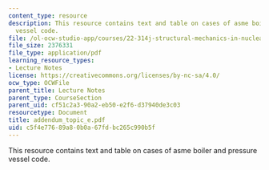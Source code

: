 ```yaml
---
content_type: resource
description: This resource contains text and table on cases of asme boiler and pressure
  vessel code.
file: /ol-ocw-studio-app/courses/22-314j-structural-mechanics-in-nuclear-power-technology-fall-2006/c5f4e77689a80b0a67fdbc265c990b5f_addendum_topic_e.pdf
file_size: 2376331
file_type: application/pdf
learning_resource_types:
- Lecture Notes
license: https://creativecommons.org/licenses/by-nc-sa/4.0/
ocw_type: OCWFile
parent_title: Lecture Notes
parent_type: CourseSection
parent_uid: cf51c2a3-90a2-eb50-e2f6-d37940de3c03
resourcetype: Document
title: addendum_topic_e.pdf
uid: c5f4e776-89a8-0b0a-67fd-bc265c990b5f
---
```

This resource contains text and table on cases of asme boiler and pressure vessel code.